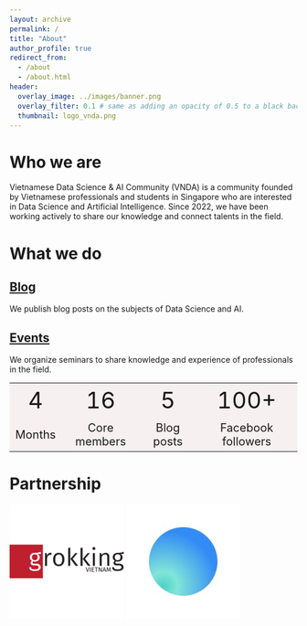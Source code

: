 ```yaml
---
layout: archive
permalink: /
title: "About"
author_profile: true
redirect_from: 
  - /about
  - /about.html
header:
  overlay_image: ../images/banner.png
  overlay_filter: 0.1 # same as adding an opacity of 0.5 to a black background
  thumbnail: logo_vnda.png
---
```


# Who we are
Vietnamese Data Science & AI Community (VNDA) is a community founded by Vietnamese professionals and students in Singapore who are interested in Data Science and Artificial Intelligence.
Since 2022, we have been working actively to share our knowledge and connect talents in the field.

# What we do
## [Blog](/blog)
We publish blog posts on the subjects of Data Science and AI.
## [Events](/event)
We organize seminars to share knowledge and experience of professionals in the field.

<style>
td, th {
   border: none!important;
}
th {
    background: #f6f0f0;
    word-wrap: break-word;
    text-align: center;
    font-size: 1px;
}
tr:nth-child(1) { 
  background:  #f6f0f0; 
  font-size: 40px;
  text-align: center;
}
tr:nth-child(2) {
  background: #f6f0f0;
  font-size: 20px;
  text-align: center;
}
</style>


| <!-- --> | <!-- -->       <!-- --> | <!-- -->   | <!-- -->           |
|----------|-------------------------|------------|--------------------|
| 4        | 16                      | 5          | 100+               |
| Months   | Core members            | Blog posts | Facebook followers |

# Partnership

<p float="left">
  <a href="https://www.grokking.org/ "><img src="/images/about/grokking_logo.jpeg" width="200" /></a>
  <a href="https://www.linh.ai/ "><img src="/images/about/linhai_logo.jpeg" width="200" /></a>
</p>

